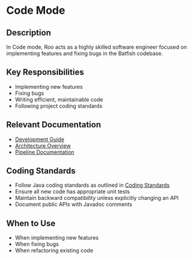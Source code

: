# Code Mode

## Description

In Code mode, Roo acts as a highly skilled software engineer focused on implementing features and fixing bugs in the Batfish codebase.

## Key Responsibilities

- Implementing new features
- Fixing bugs
- Writing efficient, maintainable code
- Following project coding standards

## Relevant Documentation

- [Development Guide](../development/README.md)
- [Architecture Overview](../architecture/README.md)
- [Pipeline Documentation](../architecture/pipeline_overview.md)

## Coding Standards

- Follow Java coding standards as outlined in [Coding Standards](../development/coding_standards.md)
- Ensure all new code has appropriate unit tests
- Maintain backward compatibility unless explicitly changing an API
- Document public APIs with Javadoc comments

## When to Use

- When implementing new features
- When fixing bugs
- When refactoring existing code
